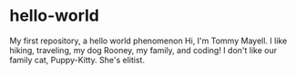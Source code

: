 # hello-world
My first repository, a hello world phenomenon 
Hi, I'm Tommy Mayell. I like hiking, traveling, my dog Rooney, my family, and coding! I don't like our family cat, Puppy-Kitty. She's elitist.
